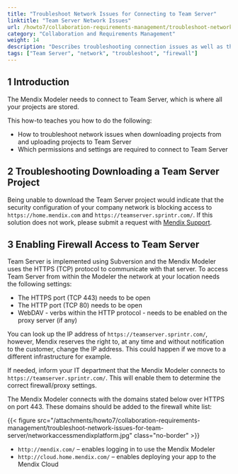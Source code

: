 ```yaml
---
title: "Troubleshoot Network Issues for Connecting to Team Server"
linktitle: "Team Server Network Issues"
url: /howto7/collaboration-requirements-management/troubleshoot-network-issues-for-team-server/
category: "Collaboration and Requirements Management"
weight: 14
description: "Describes troubleshooting connection issues as well as the permissions and settings required to connect to Team Server."
tags: ["Team Server", "network", "troubleshoot", "firewall"]
---
```


## 1 Introduction

The Mendix Modeler needs to connect to Team Server, which is where all your projects are stored.

This how-to teaches you how to do the following:

* How to troubleshoot network issues when downloading projects from and uploading projects to Team Server
* Which permissions and settings are required to connect to Team Server

## 2 Troubleshooting Downloading a Team Server Project

Being unable to download the Team Server project would indicate that the security configuration of your company network is blocking access to `https://home.mendix.com` and `https://teamserver.sprintr.com/`. If this solution does not work, please submit a request with [Mendix Support](https://support.mendix.com/).

## 3 Enabling Firewall Access to Team Server

Team Server is implemented using Subversion and the Mendix Modeler uses the HTTPS (TCP) protocol to communicate with that server. To access Team Server from within the Modeler the network at your location needs the following settings:

* The HTTPS port (TCP 443) needs to be open
* The HTTP port (TCP 80) needs to be open
* WebDAV - verbs within the HTTP protocol - needs to be enabled on the proxy server (if any)

You can look up the IP address of `https://teamserver.sprintr.com/`, however, Mendix reserves the right to, at any time and without notification to the customer, change the IP address. This could happen if we move to a different infrastructure for example.

If needed, inform your IT department that the Mendix Modeler connects to `https://teamserver.sprintr.com/`. This will enable them to determine the correct firewall/proxy settings.

The Mendix Modeler connects with the domains stated below over HTTPS on port 443. These domains should be added to the firewall white list:

{{< figure src="/attachments/howto7/collaboration-requirements-management/troubleshoot-network-issues-for-team-server/networkaccessmendixplatform.jpg" class="no-border" >}}

* `http://mendix.com/` – enables logging in to use the Mendix Modeler
* `http://cloud.home.mendix.com/` – enables deploying your app to the Mendix Cloud
